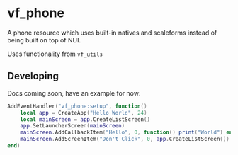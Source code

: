 # vf_phone

A phone resource which uses built-in natives and scaleforms instead of being built on top of NUI.

Uses functionality from `vf_utils`

## Developing

Docs coming soon, have an example for now:

```lua
AddEventHandler("vf_phone:setup", function()
	local app = CreateApp("Hello World", 24)
	local mainScreen = app.CreateListScreen()
	app.SetLauncherScreen(mainScreen)
	mainScreen.AddCallbackItem("Hello", 0, function() print("World") end)
	mainScreen.AddScreenItem("Don't Click", 0, app.CreateListScreen())
end)
```